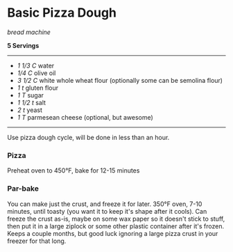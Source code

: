 # Basic Pizza Dough

*bread machine*

**5 Servings**

---

- *1 1/3 C* water
- *1/4 C* olive oil
- *3 1/2 C* white whole wheat flour (optionally some can be semolina flour)
- *1 t* gluten flour
- *1 T* sugar
- *1 1/2 t* salt
- *2 t* yeast
- *1 T* parmesean cheese (optional, but awesome)

---

Use pizza dough cycle, will be done in less than an hour.

### Pizza 

Preheat oven to 450°F, bake for 12-15 minutes

### Par-bake 

You can make just the crust, and freeze it for later. 350°F oven, 7-10 minutes,
until toasty (you want it to keep it's shape after it cools). Can freeze the
crust as-is, maybe on some wax paper so it doesn't stick to stuff, then put it
in a large ziplock or some other plastic container after it's frozen. Keeps a
couple months, but good luck ignoring a large pizza crust in your freezer for
that long.
